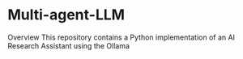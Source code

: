 # Multi-agent-LLM
Overview This repository contains a Python implementation of an AI Research Assistant using the Ollama
